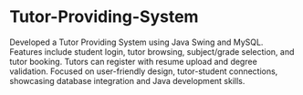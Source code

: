 # Tutor-Providing-System
Developed a Tutor Providing System using Java Swing and MySQL. Features include student login, tutor browsing, subject/grade selection, and tutor booking. Tutors can register with resume upload and degree validation. Focused on user-friendly design, tutor-student connections, showcasing database integration and Java development skills.
